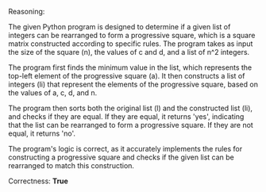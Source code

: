 Reasoning:

The given Python program is designed to determine if a given list of integers can be rearranged to form a progressive square, which is a square matrix constructed according to specific rules. The program takes as input the size of the square (n), the values of c and d, and a list of n^2 integers.

The program first finds the minimum value in the list, which represents the top-left element of the progressive square (a). It then constructs a list of integers (li) that represent the elements of the progressive square, based on the values of a, c, d, and n.

The program then sorts both the original list (l) and the constructed list (li), and checks if they are equal. If they are equal, it returns 'yes', indicating that the list can be rearranged to form a progressive square. If they are not equal, it returns 'no'.

The program's logic is correct, as it accurately implements the rules for constructing a progressive square and checks if the given list can be rearranged to match this construction.

Correctness: **True**